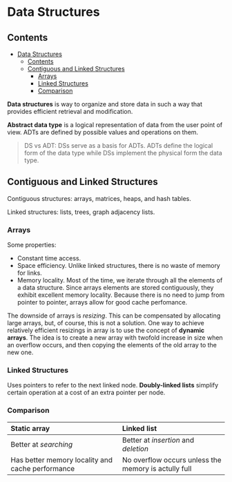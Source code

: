 # Data Structures

## Contents

- [Data Structures](#data-structures)
  - [Contents](#contents)
  - [Contiguous and Linked Structures](#contiguous-and-linked-structures)
    - [Arrays](#arrays)
    - [Linked Structures](#linked-structures)
    - [Comparison](#comparison)

**Data structures** is way to organize and store data in such a way that provides efficient retrieval and modification.

**Abstract data type** is a logical representation of data from the user point of view. ADTs are defined by possible values and operations on them.

> DS vs ADT: DSs serve as a basis for ADTs. ADTs define the logical form of the data type while DSs implement the physical form the data type.

## Contiguous and Linked Structures

Contiguous structures: arrays, matrices, heaps, and hash tables.

Linked structures: lists, trees, graph adjacency lists.

### Arrays

Some properties:

- Constant time access.
- Space efficiency. Unlike linked structures, there is no waste of memory for links.
- Memory locality. Most of the time, we iterate through all the elements of a data structure. Since arrays elements are stored contiguously, they exhibit excellent memory locality. Because there is no need to jump from pointer to pointer, arrays allow for good cache perfomance.

The downside of arrays is *resizing*. This can be compensated by allocating large arrays, but, of course, this is not a solution. One way to achieve relatively efficient resizings in array is to use the concept of **dynamic arrays**. The idea is to create a new array with twofold increase in size when an overflow occurs, and then copying the elements of the old array to the new one.

### Linked Structures

Uses pointers to refer to the next linked node. **Doubly-linked lists** simplify certain operation at a cost of an extra pointer per node.

### Comparison

| Static array                                     | Linked list                                          |
| :----------------------------------------------- | :--------------------------------------------------- |
| Better at *searching*                            | Better at *insertion* and *deletion*                 |
| Has better memory locality and cache performance | No overflow occurs unless the memory is actully full |